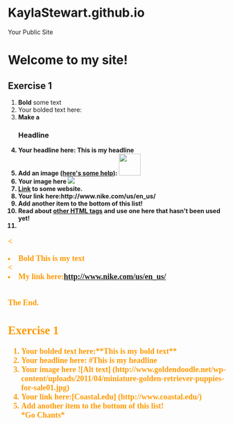 KaylaStewart.github.io
=====================

Your Public Site

<!DOCTYPE html>
<html>
  <head>
    <title>
    Kayla's Public Website
    </title>
  </head>
  
  <body>
  <h1>Welcome to my site!</h1>
  
 


<h2 id="Exercise1">Exercise 1</h2>
<ol>
  <li><b>Bold</b> some text</li>
  <li>Your bolded text here:<b This is my bold text/li>
  <li>Make a <h3>Headline</h3></li>
  <li>Your headline here: This is my headline</li>
  <li>Add an image (<a href="http://forum.koramgame.com/thread-60307-1-1.html">here's some help</a>): <img src="http://upload.wikimedia.org/wikipedia/commons/thumb/8/85/Smiley.svg/800px-Smiley.svg.png" height="50" width="50"</li>
  <li>Your image here <img src="https://encrypted-tbn3.gstatic.com/images?q=tbn:ANd9GcTTmJF8G_OxU2FfybiWwFBa4hMuyYwv3j_wzKvg6TmfqpoaVjZ94w"</li>
  <li><a href="http://www.coceleratoru.com">Link</a> to some website.</li>
  <li>Your link here:http://www.nike.com/us/en_us/</li>
  <li>Add another item to the bottom of this list!</li>
  <li>Read about <a href="http://www.quackit.com/html/tags/">other HTML tags</a> and use one here that hasn't been used yet!</li>
  <li></li><p><font face="cursive,serif" color="#ff9900" size="4"<this is my font</p>
  
</ol>

<<li><b>Bold</b> This is my text</li>
<<li>My link here:http://www.nike.com/us/en_us/</li>




<br>The End.
  </body>
</html>


<h2 id="Exercise1">Exercise 1</h2>
<ol>
<li>Your bolded text here:**This is my bold text**
<li>Your headline here: #This is my headline 
<li>Your image here ![Alt text]  (http://www.goldendoodle.net/wp-content/uploads/2011/04/miniature-golden-retriever-puppies-for-sale01.jpg)
<li>Your link here:[Coastal.edu] (http://www.coastal.edu/)
<li>Add another item to the bottom of this list!</li>
*Go Chants*

